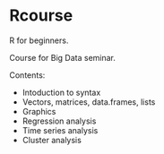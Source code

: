 # Rcourse
R for beginners.

Course for Big Data seminar.

Contents:
 - Intoduction to syntax
 - Vectors, matrices, data.frames, lists
 - Graphics
 - Regression analysis
 - Time series analysis
 - Cluster analysis
